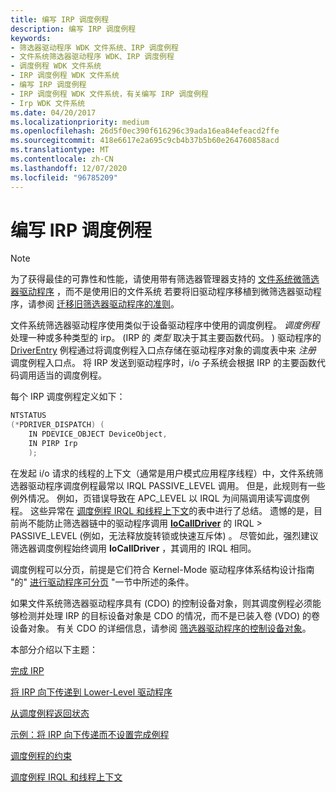 ```yaml
---
title: 编写 IRP 调度例程
description: 编写 IRP 调度例程
keywords:
- 筛选器驱动程序 WDK 文件系统、IRP 调度例程
- 文件系统筛选器驱动程序 WDK、IRP 调度例程
- 调度例程 WDK 文件系统
- IRP 调度例程 WDK 文件系统
- 编写 IRP 调度例程
- IRP 调度例程 WDK 文件系统，有关编写 IRP 调度例程
- Irp WDK 文件系统
ms.date: 04/20/2017
ms.localizationpriority: medium
ms.openlocfilehash: 26d5f0ec390f616296c39ada16ea84efeacd2ffe
ms.sourcegitcommit: 418e6617e2a695c9cb4b37b5b60e264760858acd
ms.translationtype: MT
ms.contentlocale: zh-CN
ms.lasthandoff: 12/07/2020
ms.locfileid: "96785209"
---
```

# <a name="writing-irp-dispatch-routines"></a>编写 IRP 调度例程

> [!NOTE]
> 为了获得最佳的可靠性和性能，请使用带有筛选器管理器支持的 [文件系统微筛选器驱动程序](./filter-manager-concepts.md) ，而不是使用旧的文件系统 若要将旧驱动程序移植到微筛选器驱动程序，请参阅 [迁移旧筛选器驱动程序的准则](guidelines-for-porting-legacy-filter-drivers.md)。

文件系统筛选器驱动程序使用类似于设备驱动程序中使用的调度例程。 *调度例程* 处理一种或多种类型的 irp。  (IRP 的 *类型* 取决于其主要函数代码。 ) 驱动程序的 [DriverEntry](initializing-a-file-system-filter-driver.md) 例程通过将调度例程入口点存储在驱动程序对象的调度表中来 *注册* 调度例程入口点。 将 IRP 发送到驱动程序时，i/o 子系统会根据 IRP 的主要函数代码调用适当的调度例程。

每个 IRP 调度例程定义如下：

```cpp
NTSTATUS
(*PDRIVER_DISPATCH) (
    IN PDEVICE_OBJECT DeviceObject,
    IN PIRP Irp
    );
```

在发起 i/o 请求的线程的上下文（通常是用户模式应用程序线程）中，文件系统筛选器驱动程序调度例程最常以 IRQL PASSIVE_LEVEL 调用。 但是，此规则有一些例外情况。 例如，页错误导致在 APC_LEVEL 以 IRQL 为间隔调用读写调度例程。 这些异常在 [调度例程 IRQL 和线程上下文](dispatch-routine-irql-and-thread-context.md)的表中进行了总结。 遗憾的是，目前尚不能防止筛选器链中的驱动程序调用 [**IoCallDriver**](/windows-hardware/drivers/ddi/wdm/nf-wdm-iocalldriver) 的 IRQL > PASSIVE_LEVEL (例如，无法释放旋转锁或快速互斥体) 。 尽管如此，强烈建议筛选器调度例程始终调用 **IoCallDriver** ，其调用的 IRQL 相同。

调度例程可以分页，前提是它们符合 Kernel-Mode 驱动程序体系结构设计指南 "的" [进行驱动程序可分页](../kernel/making-drivers-pageable.md) "一节中所述的条件。

如果文件系统筛选器驱动程序具有 (CDO) 的控制设备对象，则其调度例程必须能够检测并处理 IRP 的目标设备对象是 CDO 的情况，而不是已装入卷 (VDO) 的卷设备对象。 有关 CDO 的详细信息，请参阅 [筛选器驱动程序的控制设备对象](the-filter-driver-s-control-device-object.md)。

本部分介绍以下主题：

[完成 IRP](completing-the-irp.md)

[将 IRP 向下传递到 Lower-Level 驱动程序](passing-the-irp-down-to-lower-level-drivers.md)

[从调度例程返回状态](returning-status-from-dispatch-routines.md)

[示例：将 IRP 向下传递而不设置完成例程](example--passing-the-irp-down-without-setting-a-completion-routine.md)

[调度例程的约束](constraints-on-dispatch-routines.md)

[调度例程 IRQL 和线程上下文](dispatch-routine-irql-and-thread-context.md)
